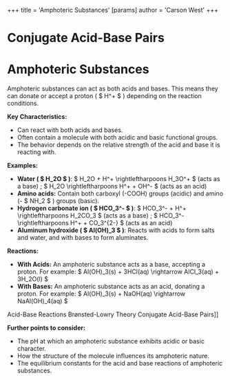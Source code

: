 +++
 title = 'Amphoteric Substances'
[params]
	author = 'Carson West'
+++
# Conjugate Acid-Base Pairs
# Amphoteric Substances

Amphoteric substances can act as both acids and bases.  This means they can donate or accept a proton ( $ H^+ $ ) depending on the reaction conditions.

**Key Characteristics:**

* Can react with both acids and bases.
* Often contain a molecule with both acidic and basic functional groups.
* The behavior depends on the relative strength of the acid and base it is reacting with.

**Examples:**

* **Water ( $ H_2O $ )**:   $ H_2O + H^+ \rightleftharpoons H_3O^+ $  (acts as a base) ;   $ H_2O \rightleftharpoons H^+ + OH^- $  (acts as an acid)
* **Amino acids:** Contain both carboxyl (-COOH) groups (acidic) and amino (- $ NH_2 $ ) groups (basic).
* **Hydrogen carbonate ion ( $ HCO_3^- $ )**:  $ HCO_3^- + H^+ \rightleftharpoons H_2CO_3 $  (acts as a base) ;  $ HCO_3^- \rightleftharpoons H^+ + CO_3^{2-} $  (acts as an acid)
* **Aluminum hydroxide ( $ Al(OH)_3 $ )**: Reacts with acids to form salts and water, and with bases to form aluminates.

**Reactions:**

* **With Acids:**  An amphoteric substance acts as a base, accepting a proton.  For example:   $ Al(OH)_3(s) + 3HCl(aq) \rightarrow AlCl_3(aq) + 3H_2O(l) $ 
* **With Bases:** An amphoteric substance acts as an acid, donating a proton. For example:  $ Al(OH)_3(s) + NaOH(aq) \rightarrow NaAl(OH)_4(aq) $ 


Acid-Base Reactions  Brønsted-Lowry Theory Conjugate Acid-Base Pairs]]

**Further points to consider:**

* The pH at which an amphoteric substance exhibits acidic or basic character.
* How the structure of the molecule influences its amphoteric nature.
* The equilibrium constants for the acid and base reactions of amphoteric substances.


